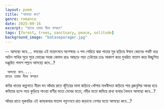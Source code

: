 ```yaml
---
layout: poem
title: "আসছো কবে"
genre: romance
date: 2025-09-16
excerpt: "রাতের তারার নীরব কলরবে"
tags: [forest, trees, sanctuary, peace, solitude]
background_image: "bataseporager.jpg"
---
```


-- আসছো কবে....
বসন্তের এই মহোৎসবে 
অপেক্ষার এ পথ পেরিয়ে 		ঝরা পাতার সুর ছড়িয়ে 
ঈষান কোনের পথটি ধরে 		অচিন পাখির সুরে সুরে 
ভোরের সহজ কোমল রঙে 		আছড়ে পড়া ঢেউয়ের ঢঙে 
আকাশ করে মুখরিত 			বাতাস করে উচ্ছ্বসিত 
মঞ্জুরিত পলাশ পল্লবে 
    আসছো কবে...? 

     আসছো কবে.... 
    রাতের তারার নীরব কলরবে
কবির খাতার কল্পনাতে নীরব ঘন আঁধার রাতে
জুঁইয়ের মালা জড়িয়ে খোঁপায় মাধবীলতা জড়িয়ে পায়
ব্রজবুলির আখর হয়ে 	কবিতার ছন্দে লয়ে
কুড়িয়ে পাওয়া বাণীর মতো মেঘের মতো, নদীর মতো 
জমিয়ে রাখা ব্যথার বৈভবে
আসছো কবে...? 

আঁধার রাতে মূকবধির এই কাব্যকথার মাতাল বহ্নুৎসবে 
          রাত জড়ানো নেশার মতো আসছো কবে...?
